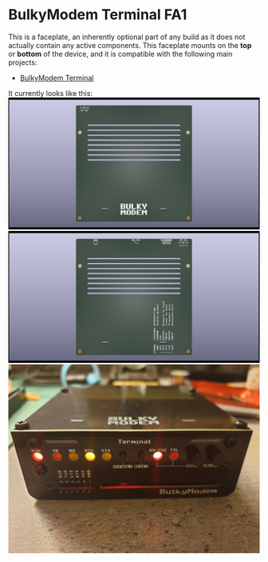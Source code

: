 # BulkyModem Terminal FA1
This is a faceplate, an inherently optional part of any build as it does not actually contain any active components. This faceplate mounts on the **top** or **bottom** of the device, and it is compatible with the following main projects:
- [BulkyModem Terminal](https://github.com/tebl/BulkyModem/tree/main/BulkyModem%20Terminal)

It currently looks like this:
![Preview](https://raw.githubusercontent.com/tebl/BulkyModem/main/gallery/BulkyModem%20Terminal%20FA1.png)
![Preview](https://raw.githubusercontent.com/tebl/BulkyModem/main/gallery/BulkyModem%20Terminal%20FA1_B.png)
![Picture](https://raw.githubusercontent.com/tebl/BulkyModem/main/gallery/20240808_032922.jpg)